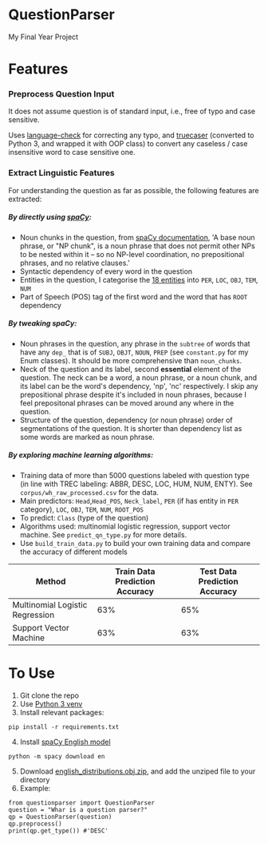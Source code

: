 # QuestionParser
My Final Year Project

# Features
### Preprocess Question Input
It does not assume question is of standard input, i.e., free of typo and case sensitive.

Uses [language-check](https://github.com/myint/language-check) for correcting any typo, and
[truecaser](https://github.com/nreimers/truecaser) (converted to Python 3, and wrapped it with OOP class) to convert any caseless / case insensitive word to case sensitive one.

### Extract Linguistic Features
For understanding the question as far as possible, the following features are extracted:
#####  By directly using [spaCy](https://github.com/explosion/spaCy):
  * Noun chunks in the question, from [spaCy documentation](https://spacy.io/api/doc#noun_chunks), 'A base noun phrase, or "NP chunk", is a noun phrase that does not permit other NPs to be nested within it – so no NP-level coordination, no prepositional phrases, and no relative clauses.' 
  * Syntactic dependency of every word in the question
  * Entities in the question, I categorise the [18 entities](https://spacy.io/api/annotation#named-entities) into `PER`, `LOC`, `OBJ`, `TEM`, `NUM`
  * Part of Speech (POS) tag of the first word and the word that has `ROOT` dependency
##### By tweaking spaCy:
  * Noun phrases in the question, any phrase in the `subtree` of words that have any `dep_` that is of `SUBJ`, `OBJT`, `NOUN`, `PREP` (see `constant.py` for my Enum classes). It should be more comprehensive than `noun_chunks`.
  * Neck of the question and its label, second <b>essential</b> element of the question. The neck can be a word, a noun phrase, or a noun chunk, and its label can be the word's dependency, 'np', 'nc' respectively. I skip any prepositional phrase despite it's included in noun phrases, because I feel prepositonal phrases can be moved around any where in the question.
  * Structure of the question, dependency (or noun phrase) order of segmentations of the question. It is shorter than dependency list as some words are marked as noun phrase.
##### By exploring machine learning algorithms:
  * Training data of more than 5000 questions labeled with question type (in line with TREC labeling: ABBR, DESC, LOC, HUM, NUM, ENTY). See `corpus/wh_raw_processed.csv` for the data.
  * Main predictors: `Head`,`Head_POS`, `Neck_label`, `PER` (if has entity in `PER` category), `LOC`, `OBJ`, `TEM`, `NUM`, `ROOT_POS`
  * To predict: `Class` (type of the question)
  * Algorithms used: multinomial logistic regression, support vector machine. See `predict_qn_type.py` for more details.
  * Use `build_train_data.py` to build your own training data and compare the accuracy of different models

Method | Train Data Prediction Accuracy | Test Data Prediction Accuracy 
------------ | ------------ | -------------
Multinomial Logistic Regression | 63% | 65%
Support Vector Machine | 63% | 63%

# To Use
1. Git clone the repo
2. Use [Python 3 venv](https://docs.python.org/3/library/venv.html)
3. Install relevant packages:
```
pip install -r requirements.txt
```
4. Install [spaCy English model](https://spacy.io/usage/models)
```
python -m spacy download en
```
5. Download [english_distributions.obj.zip](https://github.com/nreimers/truecaser/releases), and add the unziped file to your directory
6. Example:
```
from questionparser import QuestionParser
question = "Whar is a question parser?"
qp = QuestionParser(question)
qp.preprocess()
print(qp.get_type()) #'DESC'
```


